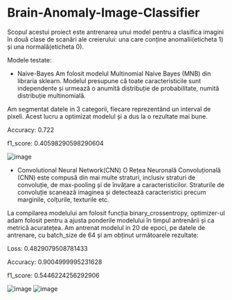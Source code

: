 # Brain-Anomaly-Image-Classifier

Scopul acestui proiect este antrenarea unui model pentru a clasifica imagini în două clase de scanări ale creierului: una care conține anomalii(eticheta 1) și
una normală(eticheta 0).

Modele testate:

- Naive-Bayes
Am folosit modelul Multinomial Naive Bayes (MNB) din libraria sklearn.
Modelul presupune că toate caracteristicile sunt independente și urmează o
anumită distribuție de probabilitate, numită distribuție multinomială.

Am segmentat datele in 3 categorii, fiecare reprezentând un interval de pixeli. Acest lucru a optimizat modelul și a dus la o rezultate mai bune.

Accuracy: 0.722

f1_score: 0.40598290598290604

![image](https://user-images.githubusercontent.com/95356241/236637244-6d51530f-a77f-47e1-b8b3-8ff31024baa1.png)



- Convolutional Neural Network(CNN)
O Rețea Neuronală Convoluțională (CNN) este compusă din mai multe straturi, inclusiv straturi de convoluție, de max-pooling și de învățare a caracteristicilor. Straturile de convoluție scanează imaginea și detectează caracteristici precum marginile, colțurile, texturile etc.

La compilarea modelului am folosit funcția binary_crossentropy, optimizer-ul
adam folosit pentru a ajusta ponderile modelului în timpul antrenării și ca
metrică acuratețea.
Am antrenat modelul in 20 de epoci, pe datele de antrenare, cu batch_size de
64 și am obținut următoarele rezultate:

Loss: 0.4829079508781433

Accuracy: 0.9004999995231628

f1_score: 0.5446224256292906

![image](https://user-images.githubusercontent.com/95356241/236637257-fd73e9be-41a5-4d6e-9a1c-bc35260efe8f.png)
![image](https://user-images.githubusercontent.com/95356241/236637268-442a1082-760a-4d8d-993c-623683084bb9.png)

